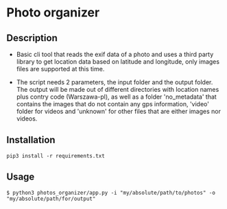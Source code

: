 # Photo organizer

## Description

- Basic cli tool that reads the exif data of a photo and uses a third party library to get location data based on latitude and longitude, only images files are supported at this time. 

- The script needs 2 parameters, the input folder and the output folder. The output will be made out of different directories with location names plus contry code (Warszawa-pl), as well as a folder 'no_metadata' that contains the images that do not contain any gps information, 'video' folder for videos and 'unknown' for other files that are either images nor videos.


## Installation

    
    pip3 install -r requirements.txt
    

## Usage

    $ python3 photos_organizer/app.py -i "my/absolute/path/to/photos" -o "my/absolute/path/for/output"

